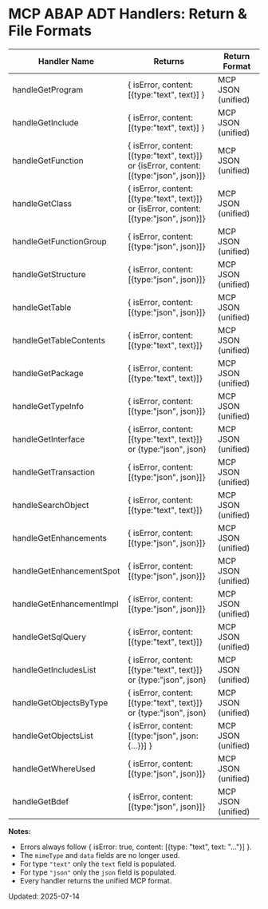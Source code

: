 # MCP ABAP ADT Handlers: Return & File Formats

| Handler Name                | Returns                          | Return Format             |
|-----------------------------|----------------------------------|---------------------------|
| handleGetProgram            | { isError, content: [{type:"text", text}] } | MCP JSON (unified)      |
| handleGetInclude            | { isError, content: [{type:"text", text}] } | MCP JSON (unified)      |
| handleGetFunction           | { isError, content: [{type:"text", text}]} or {isError, content: [{type:"json", json}]} | MCP JSON (unified)      |
| handleGetClass              | { isError, content: [{type:"text", text}]} or {isError, content: [{type:"json", json}]}  | MCP JSON (unified)      |
| handleGetFunctionGroup      | { isError, content: [{type:"json", json}]}  | MCP JSON (unified)      |
| handleGetStructure          | { isError, content: [{type:"json", json}]}  | MCP JSON (unified)      |
| handleGetTable              | { isError, content: [{type:"json", json}]}  | MCP JSON (unified)      |
| handleGetTableContents      | { isError, content: [{type:"text", text}]}  | MCP JSON (unified)      |
| handleGetPackage            | { isError, content: [{type:"text", text}]}  | MCP JSON (unified)      |
| handleGetTypeInfo           | { isError, content: [{type:"json", json}]}  | MCP JSON (unified)      |
| handleGetInterface          | { isError, content: [{type:"text", text}]} or {type:"json", json} | MCP JSON (unified)      |
| handleGetTransaction        | { isError, content: [{type:"json", json}]}  | MCP JSON (unified)      |
| handleSearchObject          | { isError, content: [{type:"text", text}]}  | MCP JSON (unified)      |
| handleGetEnhancements       | { isError, content: [{type:"json", json}]}  | MCP JSON (unified)      |
| handleGetEnhancementSpot    | { isError, content: [{type:"json", json}]}  | MCP JSON (unified)      |
| handleGetEnhancementImpl    | { isError, content: [{type:"json", json}]}  | MCP JSON (unified)      |
| handleGetSqlQuery           | { isError, content: [{type:"text", text}]}  | MCP JSON (unified)      |
| handleGetIncludesList       | { isError, content: [{type:"text", text}]} or {type:"json", json} | MCP JSON (unified)      |
| handleGetObjectsByType      | { isError, content: [{type:"text", text}]} or {type:"json", json} | MCP JSON (unified)      |
| handleGetObjectsList        | { isError, content: [{type:"json", json: {...}}] } | MCP JSON (unified)      |
| handleGetWhereUsed          | { isError, content: [{type:"json", json}]}  | MCP JSON (unified)      |
| handleGetBdef               | { isError, content: [{type:"json", json}]} | MCP JSON (unified)      |

**Notes:**
- Errors always follow { isError: true, content: [{type: "text", text: "..."}] }.
- The `mimeType` and `data` fields are no longer used.
- For type `"text"` only the `text` field is populated.
- For type `"json"` only the `json` field is populated.
- Every handler returns the unified MCP format.

Updated: 2025-07-14
